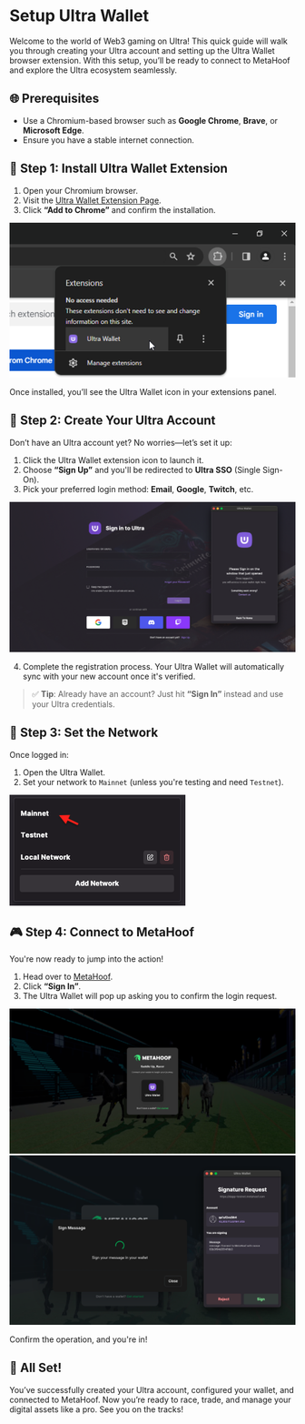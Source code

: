 # Setup Ultra Wallet

Welcome to the world of Web3 gaming on Ultra! This quick guide will walk you through creating your Ultra account and setting up the Ultra Wallet browser extension. With this setup, you’ll be ready to connect to MetaHoof and explore the Ultra ecosystem seamlessly.

## 🌐 Prerequisites

- Use a Chromium-based browser such as **Google Chrome**, **Brave**, or **Microsoft Edge**.
- Ensure you have a stable internet connection.

## 🧩 Step 1: Install Ultra Wallet Extension

1. Open your Chromium browser.
2. Visit the [Ultra Wallet Extension Page](https://chromewebstore.google.com/detail/ultra-wallet/kjjebdkfeagdoogagbhepmbimaphnfln).
3. Click **“Add to Chrome”** and confirm the installation.

![](./images/ultra-wallet-extension-panel.png)

Once installed, you’ll see the Ultra Wallet icon in your extensions panel.

## 🧾 Step 2: Create Your Ultra Account

Don’t have an Ultra account yet? No worries—let’s set it up:

1. Click the Ultra Wallet extension icon to launch it.
2. Choose **“Sign Up”** and you'll be redirected to **Ultra SSO** (Single Sign-On).
3. Pick your preferred login method: **Email**, **Google**, **Twitch**, etc.

![](./images/ultra-wallet-sso.png)

4. Complete the registration process. Your Ultra Wallet will automatically sync with your new account once it's verified.

> ✅ **Tip**: Already have an account? Just hit **“Sign In”** instead and use your Ultra credentials.

## 🔗 Step 3: Set the Network

Once logged in:

1. Open the Ultra Wallet.
2. Set your network to `Mainnet` (unless you're testing and need `Testnet`).

![](./images/wallet-set-network-mainnet.png)

## 🎮 Step 4: Connect to MetaHoof

You're now ready to jump into the action!

1. Head over to [MetaHoof](https://play.metahoof.com).
2. Click **“Sign In”**.
3. The Ultra Wallet will pop up asking you to confirm the login request.

![](./images/metahoof-sign-in.png)
![](./images/metahoof-sign-login.png)

Confirm the operation, and you're in!

## 🎉 All Set!

You’ve successfully created your Ultra account, configured your wallet, and connected to MetaHoof. Now you’re ready to race, trade, and manage your digital assets like a pro. See you on the tracks!
